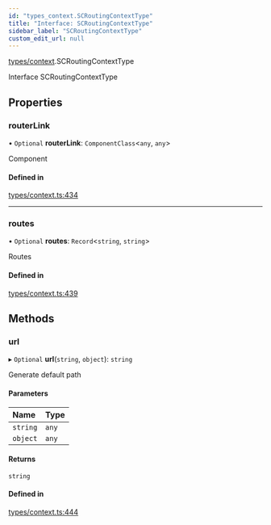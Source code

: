 ```yaml
---
id: "types_context.SCRoutingContextType"
title: "Interface: SCRoutingContextType"
sidebar_label: "SCRoutingContextType"
custom_edit_url: null
---
```


[types/context](../modules/types_context.md).SCRoutingContextType

Interface SCRoutingContextType

## Properties

### routerLink

• `Optional` **routerLink**: `ComponentClass`<`any`, `any`\>

Component

#### Defined in

[types/context.ts:434](https://github.com/selfcommunity/community-ui/blob/a7bfc2b/packages/sc-core/src/types/context.ts#L434)

___

### routes

• `Optional` **routes**: `Record`<`string`, `string`\>

Routes

#### Defined in

[types/context.ts:439](https://github.com/selfcommunity/community-ui/blob/a7bfc2b/packages/sc-core/src/types/context.ts#L439)

## Methods

### url

▸ `Optional` **url**(`string`, `object`): `string`

Generate default path

#### Parameters

| Name | Type |
| :------ | :------ |
| `string` | `any` |
| `object` | `any` |

#### Returns

`string`

#### Defined in

[types/context.ts:444](https://github.com/selfcommunity/community-ui/blob/a7bfc2b/packages/sc-core/src/types/context.ts#L444)
